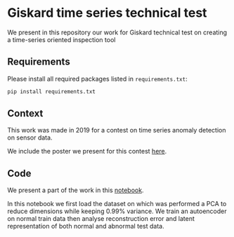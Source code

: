 # Giskard time series technical test
We present in this repository our work for Giskard technical test on creating a time-series oriented inspection tool

## Requirements
Please install all required packages listed in `requirements.txt`:
```bash
pip install requirements.txt
```

##  Context
This work was made in 2019 for a contest on time series anomaly detection on sensor data. 

We include the poster we present for this contest [here](...).

## Code
We present a part of the work in this [notebook](...). 

In this notebook we first load the dataset on which was performed a PCA to reduce dimensions while keeping 0.99% variance.
We train an autoencoder on normal train data then analyse reconstruction error and latent representation of both normal and abnormal test data. 
